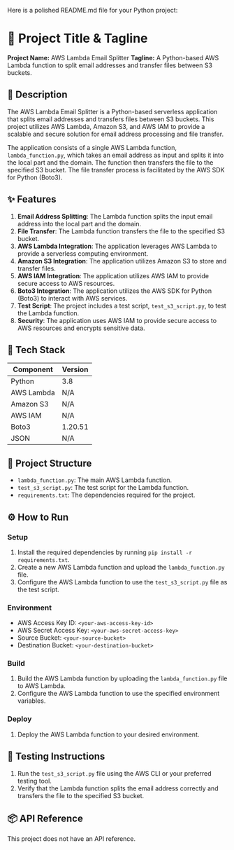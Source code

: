 Here is a polished README.md file for your Python project:

🚀 **Project Title & Tagline**
============================

**Project Name:** AWS Lambda Email Splitter
**Tagline:** A Python-based AWS Lambda function to split email addresses and transfer files between S3 buckets.

📖 **Description**
---------------

The AWS Lambda Email Splitter is a Python-based serverless application that splits email addresses and transfers files between S3 buckets. This project utilizes AWS Lambda, Amazon S3, and AWS IAM to provide a scalable and secure solution for email address processing and file transfer.

The application consists of a single AWS Lambda function, `lambda_function.py`, which takes an email address as input and splits it into the local part and the domain. The function then transfers the file to the specified S3 bucket. The file transfer process is facilitated by the AWS SDK for Python (Boto3).

✨ **Features**
--------------

1. **Email Address Splitting**: The Lambda function splits the input email address into the local part and the domain.
2. **File Transfer**: The Lambda function transfers the file to the specified S3 bucket.
3. **AWS Lambda Integration**: The application leverages AWS Lambda to provide a serverless computing environment.
4. **Amazon S3 Integration**: The application utilizes Amazon S3 to store and transfer files.
5. **AWS IAM Integration**: The application utilizes AWS IAM to provide secure access to AWS resources.
6. **Boto3 Integration**: The application utilizes the AWS SDK for Python (Boto3) to interact with AWS services.
7. **Test Script**: The project includes a test script, `test_s3_script.py`, to test the Lambda function.
8. **Security**: The application uses AWS IAM to provide secure access to AWS resources and encrypts sensitive data.

🧰 **Tech Stack**
----------------

| Component | Version |
| --- | --- |
| Python | 3.8 |
| AWS Lambda | N/A |
| Amazon S3 | N/A |
| AWS IAM | N/A |
| Boto3 | 1.20.51 |
| JSON | N/A |

📁 **Project Structure**
------------------------

* `lambda_function.py`: The main AWS Lambda function.
* `test_s3_script.py`: The test script for the Lambda function.
* `requirements.txt`: The dependencies required for the project.

⚙️ **How to Run**
----------------

### Setup

1. Install the required dependencies by running `pip install -r requirements.txt`.
2. Create a new AWS Lambda function and upload the `lambda_function.py` file.
3. Configure the AWS Lambda function to use the `test_s3_script.py` file as the test script.

### Environment

* AWS Access Key ID: `<your-aws-access-key-id>`
* AWS Secret Access Key: `<your-aws-secret-access-key>`
* Source Bucket: `<your-source-bucket>`
* Destination Bucket: `<your-destination-bucket>`

### Build

1. Build the AWS Lambda function by uploading the `lambda_function.py` file to AWS Lambda.
2. Configure the AWS Lambda function to use the specified environment variables.

### Deploy

1. Deploy the AWS Lambda function to your desired environment.

🧪 **Testing Instructions**
---------------------------

1. Run the `test_s3_script.py` file using the AWS CLI or your preferred testing tool.
2. Verify that the Lambda function splits the email address correctly and transfers the file to the specified S3 bucket.


📦 **API Reference**
--------------------

This project does not have an API reference.


